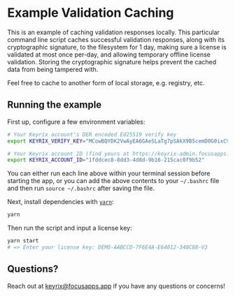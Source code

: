 # Example Validation Caching
This is an example of caching validation responses locally. This particular
command line script caches successful validation responses, along with its
cryptographic signature, to the filesystem for 1 day, making sure a license
is validated at most once per-day, and allowing temporary offline license
validation. Storing the cryptographic signature helps prevent the cached
data from being tampered with.

Feel free to cache to another form of local storage, e.g. registry, etc.

## Running the example

First up, configure a few environment variables:
```bash
# Your Keyrix account's DER encoded Ed25519 verify key
export KEYRIX_VERIFY_KEY="MCowBQYDK2VwAyEA6GAeSLaTg7pSAkX9B5cemD0G0ixCV8/YIwRgFHnO54g="

# Your Keyrix account ID (find yours at https://keyrix-admin.focusapps.app/settings)
export KEYRIX_ACCOUNT_ID="1fddcec8-8dd3-4d8d-9b16-215cac0f9b52"
```

You can either run each line above within your terminal session before
starting the app, or you can add the above contents to your `~/.bashrc`
file and then run `source ~/.bashrc` after saving the file.

Next, install dependencies with [`yarn`](https://yarnpkg.comg):

```bash
yarn
```

Then run the script and input a license key:

```bash
yarn start
# => Enter your license key: DEMO-AABCCD-7F6E4A-E64012-340C88-V3
```

## Questions?

Reach out at [keyrix@focusapps.app](mailto:keyrix@focusapps.app) if you have any
questions or concerns!
